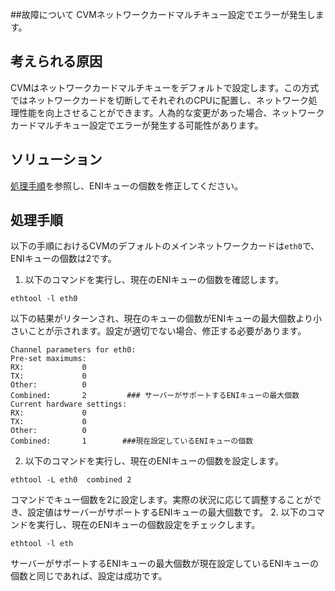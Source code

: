 ##故障について
CVMネットワークカードマルチキュー設定でエラーが発生します。

## 考えられる原因
CVMはネットワークカードマルチキューをデフォルトで設定します。この方式ではネットワークカードを切断してそれぞれのCPUに配置し、ネットワーク処理性能を向上させることができます。人為的な変更があった場合、ネットワークカードマルチキュー設定でエラーが発生する可能性があります。

## ソリューション
[処理手順](#ProcessingSteps)を参照し、ENIキューの個数を修正してください。


## 処理手順[](id:ProcessingSteps)
以下の手順におけるCVMのデフォルトのメインネットワークカードは`eth0`で、ENIキューの個数は2です。
1. 以下のコマンドを実行し、現在のENIキューの個数を確認します。
```
ethtool -l eth0
```
以下の結果がリターンされ、現在のキューの個数がENIキューの最大個数より小さいことが示されます。設定が適切でない場合、修正する必要があります。
```
Channel parameters for eth0:
Pre-set maximums:
RX:             0
TX:             0
Other:          0
Combined:       2         ### サーバーがサポートするENIキューの最大個数
Current hardware settings:
RX:             0
TX:             0
Other:          0
Combined:       1        ###現在設定しているENIキューの個数
```
2. 以下のコマンドを実行し、現在のENIキューの個数を設定します。
```
ethtool -L eth0  combined 2
```
コマンドでキュー個数を2に設定します。実際の状況に応じて調整することができ、設定値はサーバーがサポートするENIキューの最大個数です。
2. 以下のコマンドを実行し、現在のENIキューの個数設定をチェックします。
```
ethtool -l eth
```
サーバーがサポートするENIキューの最大個数が現在設定しているENIキューの個数と同じであれば、設定は成功です。
